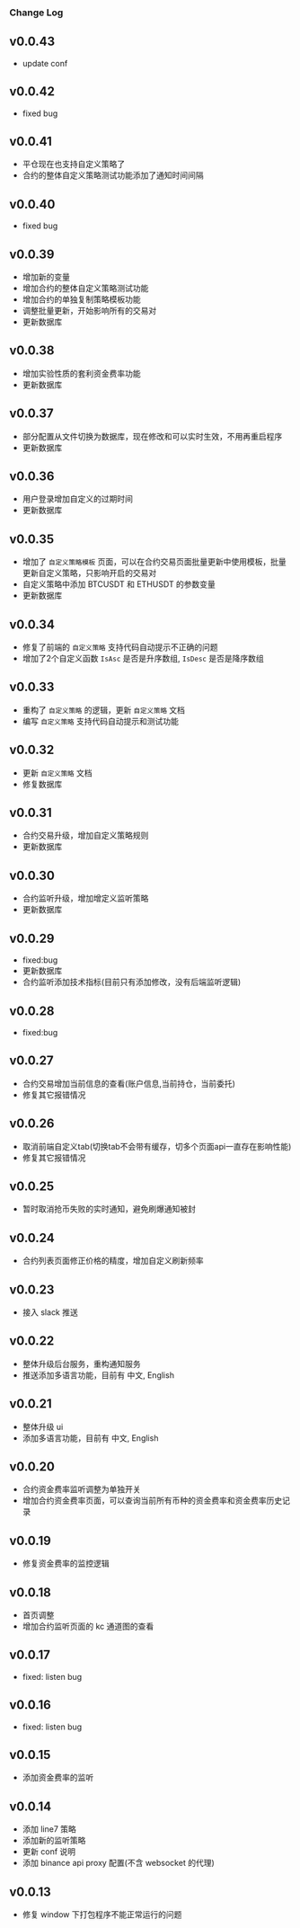### Change Log

## v0.0.43
- update conf

## v0.0.42
- fixed bug

## v0.0.41
- 平仓现在也支持自定义策略了
- 合约的整体自定义策略测试功能添加了通知时间间隔

## v0.0.40
- fixed bug

## v0.0.39
- 增加新的变量
- 增加合约的整体自定义策略测试功能
- 增加合约的单独复制策略模板功能
- 调整批量更新，开始影响所有的交易对
- 更新数据库

## v0.0.38
- 增加实验性质的套利资金费率功能
- 更新数据库

## v0.0.37
- 部分配置从文件切换为数据库，现在修改和可以实时生效，不用再重启程序
- 更新数据库

## v0.0.36
- 用户登录增加自定义的过期时间
- 更新数据库

## v0.0.35
- 增加了 `自定义策略模板` 页面，可以在合约交易页面批量更新中使用模板，批量更新自定义策略，只影响开启的交易对
- 自定义策略中添加 BTCUSDT 和 ETHUSDT 的参数变量
- 更新数据库

## v0.0.34
- 修复了前端的 `自定义策略` 支持代码自动提示不正确的问题
- 增加了2个自定义函数 `IsAsc` 是否是升序数组, `IsDesc` 是否是降序数组

## v0.0.33
- 重构了 `自定义策略` 的逻辑，更新 `自定义策略` 文档
- 编写 `自定义策略` 支持代码自动提示和测试功能

## v0.0.32
- 更新 `自定义策略` 文档
- 修复数据库

## v0.0.31
- 合约交易升级，增加自定义策略规则
- 更新数据库

## v0.0.30
- 合约监听升级，增加增定义监听策略
- 更新数据库

## v0.0.29
- fixed:bug
- 更新数据库
- 合约监听添加技术指标(目前只有添加修改，没有后端监听逻辑)

## v0.0.28
- fixed:bug

## v0.0.27
- 合约交易增加当前信息的查看(账户信息,当前持仓，当前委托)
- 修复其它报错情况

## v0.0.26
- 取消前端自定义tab(切换tab不会带有缓存，切多个页面api一直存在影响性能)
- 修复其它报错情况

## v0.0.25
- 暂时取消抢币失败的实时通知，避免刷爆通知被封

## v0.0.24
- 合约列表页面修正价格的精度，增加自定义刷新频率

## v0.0.23
- 接入 slack 推送

## v0.0.22
- 整体升级后台服务，重构通知服务
- 推送添加多语言功能，目前有 中文, English

## v0.0.21
- 整体升级 ui 
- 添加多语言功能，目前有 中文, English

## v0.0.20
- 合约资金费率监听调整为单独开关
- 增加合约资金费率页面，可以查询当前所有币种的资金费率和资金费率历史记录

## v0.0.19
- 修复资金费率的监控逻辑

## v0.0.18
- 首页调整
- 增加合约监听页面的 kc 通道图的查看

## v0.0.17
- fixed: listen bug

## v0.0.16
- fixed: listen bug

## v0.0.15
- 添加资金费率的监听

## v0.0.14
- 添加 line7 策略
- 添加新的监听策略
- 更新 conf 说明
- 添加 binance api proxy 配置(不含 websocket 的代理)

## v0.0.13
- 修复 window 下打包程序不能正常运行的问题

